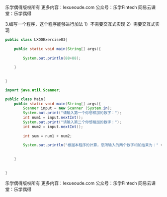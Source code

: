 乐学偶得版权所有  更多内容：lexueoude.com 公众号：乐学Fintech  网易云课堂：乐学偶得 

3.编写一个程序，这个程序能够进行加法 1）不需要交互式实现 2）需要交互式实现

```java
public class LXODExercise03{
    
    public static void main(String[] args){
        
        System.out.println(88+88);
        
    }
    
    
}
```



```java
import java.util.Scanner;

public class Main{
    public static void main(String[] args){
        Scanner input = new Scanner (System.in);
        System.out.print("请输入第一个你想相加的数字：");
        int num1 = input.nextInt();
        System.out.print("请输入第二个你想相加的数字：");
        int num2 = input.nextInt();
        
        int sum = num1 + num2;
        
        System.out.println("根据本程序的计算，您所输入的两个数字相加结果为：" + sum);
        
        
    }
    
    
}
```



乐学偶得版权所有  更多内容：lexueoude.com 公众号：乐学Fintech  网易云课堂：乐学偶得 





